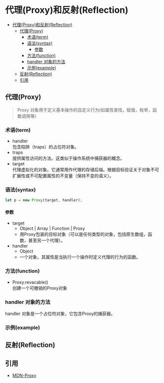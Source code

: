 # 代理(Proxy)和反射(Reflection)

- [代理(Proxy)和反射(Reflection)](#%e4%bb%a3%e7%90%86proxy%e5%92%8c%e5%8f%8d%e5%b0%84reflection)
  - [代理(Proxy)](#%e4%bb%a3%e7%90%86proxy)
    - [术语(term)](#%e6%9c%af%e8%af%adterm)
    - [语法(syntax)](#%e8%af%ad%e6%b3%95syntax)
      - [参数](#%e5%8f%82%e6%95%b0)
    - [方法(function)](#%e6%96%b9%e6%b3%95function)
    - [handler 对象的方法](#handler-%e5%af%b9%e8%b1%a1%e7%9a%84%e6%96%b9%e6%b3%95)
    - [示例(example)](#%e7%a4%ba%e4%be%8bexample)
  - [反射(Reflection)](#%e5%8f%8d%e5%b0%84reflection)
  - [引用](#%e5%bc%95%e7%94%a8)

## 代理(Proxy)
> Proxy 对象用于定义基本操作的自定义行为(如属性查找，赋值，枚举，函数调用等)

### 术语(term)
- handler  
包含陷阱（traps）的占位符对象。
- traps  
提供属性访问的方法。这类似于操作系统中捕获器的概念。
- target  
代理虚拟化的对象。它通常用作代理的存储后端。根据目标验证关于对象不可扩展性或不可配置属性的不变量（保持不变的语义）。

### 语法(syntax)
```js
let p = new Proxy(target, handler);
```
#### 参数
- target
  - Object | Array | Function | Proxy
  - 用Proxy包装的目标对象（可以是任何类型的对象，包括原生数组，函数，甚至另一个代理）。
- handler
  - Object
  - 一个对象，其属性是当执行一个操作时定义代理的行为的函数。

### 方法(function)
- Proxy.revacable()  
创建一个可撤销的Proxy对象

### handler 对象的方法
handler 对象是一个占位符对象，它包含Proxy的捕获器。

### 示例(example)

## 反射(Reflection)

## 引用
- [MDN-Proxy](https://developer.mozilla.org/zh-CN/docs/Web/JavaScript/Reference/Global_Objects/Proxy)
